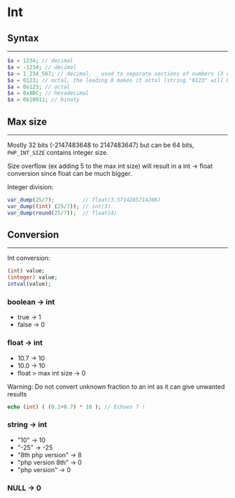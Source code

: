 # Int


## Syntax
---

```php
$a = 1234; // decimal
$a = -1234; // decimal
$a = 1_234_567; // decimal, _ used to separate sections of numbers (3 digits spacing is not imposed)
$a = 0123; // octal, the leading 0 makes it octal (string "0123" will be interpreted as decimal and not octal)
$a = 0o123; // octal
$a = 0xABC; // hexadecimal
$a = 0b10011; // binaty
```

## Max size
---

Mostly 32 bits (-2147483648 to 2147483647) but can be 64 bits, `PHP_INT_SIZE` contains integer size.

Size overflow (ex adding 5 to the max int size) will result in a int -> float conversion since float can be much bigger.

Integer division:
```php
var_dump(25/7);         // float(3.5714285714286) 
var_dump((int) (25/7)); // int(3)
var_dump(round(25/7));  // float(4) 
```

## Conversion
---
Int conversion:
```php
(int) value;
(integer) value;
intval(value);
```

### boolean -> int
- true      -> 1
- false     -> 0

### float -> int
- 10.7    -> 10
- 10.0    -> 10
- float > max int size -> 0

Warning: Do not convert unknown fraction to an int as it can give unwanted results
```php
echo (int) ( (0.1+0.7) * 10 ); // Echoes 7 !
```

### string -> int
- "10" -> 10
- "-25" -> -25
- "8th php version" -> 8
- "php version 8th" -> 0
- "php version" -> 0

### NULL -> 0

